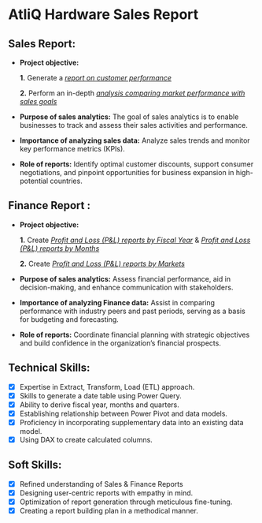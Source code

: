 # AtliQ Hardware Sales Report
## Sales Report:
- **Project objective:** 

    **1.** Generate a _[report on customer performance](https://github.com/iamnishadhasan/Excel-Sales-Analytics-Report/blob/main/Customer%20Performance%20Report.pdf)_ 

    **2.** Perform an in-depth _[analysis comparing market performance with sales goals](https://github.com/iamnishadhasan/Excel-Sales-Analytics-Report/blob/main/Market%20Performance%20vs%20Target%20Report.pdf)_

- **Purpose of sales analytics:** The goal of sales analytics is to enable businesses to track and assess their sales activities and performance.

- **Importance of analyzing sales data:** Analyze sales trends and monitor key performance metrics (KPIs).

- **Role of reports:** Identify optimal customer discounts, support consumer negotiations, and pinpoint opportunities for business expansion in high-potential countries.

## Finance Report :
- **Project objective:** 

    **1.** Create _[Profit and Loss (P&L) reports by Fiscal Year](https://github.com/iamnishadhasan/Excel-Sales-Analytics-Report/blob/main/P%26L%20Statement%20by%20Fiscal%20Year.pdf)_ & _[Profit and Loss (P&L) reports by Months](https://github.com/iamnishadhasan/Excel-Sales-Analytics-Report/blob/main/P%26L%20Statement%20by%20Months.pdf)_ 

   **2.** Create _[Profit and Loss (P&L) reports by Markets](https://github.com/iamnishadhasan/Excel-Sales-Analytics-Report/blob/main/P%26L%20Statement%20by%20Markets.pdf)_

- **Purpose of sales analytics:** Assess financial performance, aid in decision-making, and enhance communication with stakeholders.

- **Importance of analyzing Finance data:** Assist in comparing performance with industry peers and past periods, serving as a basis for budgeting and forecasting.
- **Role of reports:** Coordinate financial planning with strategic objectives and build confidence in the organization’s financial prospects.

## Technical Skills:
- [x]	Expertise in Extract, Transform, Load (ETL) approach.
- [x]	Skills to generate a date table using Power Query.
- [x]	Ability to derive fiscal year, months and quarters.
- [x]	Establishing relationship between Power Pivot and data models.
- [x]	Proficiency in incorporating supplementary data into an existing data model.
- [x]	Using DAX to create calculated columns.

## Soft Skills:
- [x]	Refined understanding of Sales & Finance Reports
- [x]	Designing user-centric reports with empathy in mind.
- [x]	Optimization of report generation through meticulous fine-tuning.
- [x]	Creating a report building plan in a methodical manner.
